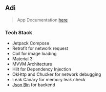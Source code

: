 ## Adi

> App Documentation [here](https://harisheoran.github.io/projects/warriorsofhind/)

### Tech Stack
- Jetpack Compose
- Retrofit for network request
- Coil for image loading
- Material 3
- MVVM Architecture
- Hilt for Dependency Injection
- OkHttp and Chucker for network debugging
- Leak Canary for memory leak check
- [Json Bin](https://jsonbin.io/) for backend
